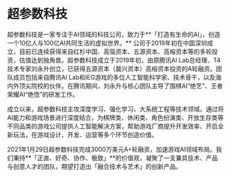 # 

# 超参数科技

超参数科技是一家专注于AI领域的科技公司，致力于**「打造有生命的AI」，创造一个10亿人与100亿AI共同生活的虚拟世界。**
公司于2019年初在中国深圳成立，目前已连续获得来自红杉中国、高瓴资本、五源资本、高榕资本等的多轮投资，估值达到独角兽。超参数科技成立于2019年初，由原腾讯AI Lab总经理、T4技术专家刘永升创立，已获得五源资本（晨兴资本）高榕资本投资的A轮融资。团队成员包括来自腾讯AI Lab和IEG游戏的多位人工智能科学家、技术骨干，以及海内外顶尖院校的伙伴。在腾讯期间，刘永升与核心团队主导了围棋AI“绝艺”、王者荣耀AI“绝悟”的研发工作。

成立以来，超参数科技主攻深度学习、强化学习、大系统工程等技术领域。通过将AI能力和游戏场景进行深度结合，为棋牌类、休闲类、角色扮演类、开放生存类等不同品类的游戏公司提供人工智能解决方案，帮助游戏厂商提升开发效率、开启全新玩法，在游戏设计、开发、运营等多个环节创造价值。

2021年1月29日超参数科技完成3000万美元A+轮融资，加速游戏AI领域布局。我们秉持**「正直、好奇、协作、极致」**的价值观，凝聚了一支兼具技术、产品与创意人才的团队，期望打造出「融合技术与艺术」的创新产品。


